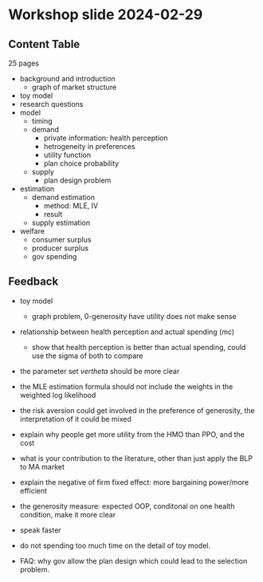 # Workshop slide 2024-02-29

## Content Table

25 pages

- background and introduction
  - graph of market structure
- toy model
- research questions
- model
  - timing
  - demand
    - private information: health perception
    - hetrogeneity in preferences
    - utility function
    - plan choice probability
  - supply
    - plan design problem
- estimation
  - demand estimation
    - method: MLE, IV
    - result
  - supply estimation
- welfare
  - consumer surplus
  - producer surplus
  - gov spending

## Feedback

- toy model
  - graph problem, 0-generosity have utility does not make sense
  
- relationship between health perception and actual spending (mc)
  - show that health perception is better than actual spending, could use the 
  sigma of both to compare
- the parameter set $vertheta$ should be more clear
- the MLE estimation formula should not include the weights in the weighted log likelihood
- the risk aversion could get involved in the preference of generosity, the interpretation of it could be mixed
- explain why people get more utility from the HMO than PPO, and the cost
- what is your contribution to the literature, other than just apply the BLP to MA market
- explain the negative of firm fixed effect: more bargaining power/more efficient
- the generosity measure: expected OOP, conditonal on one health condition, make it more clear
- speak faster
- do not spending too much time on the detail of toy model.
- FAQ: why gov allow the plan design which could lead to the selection problem.
